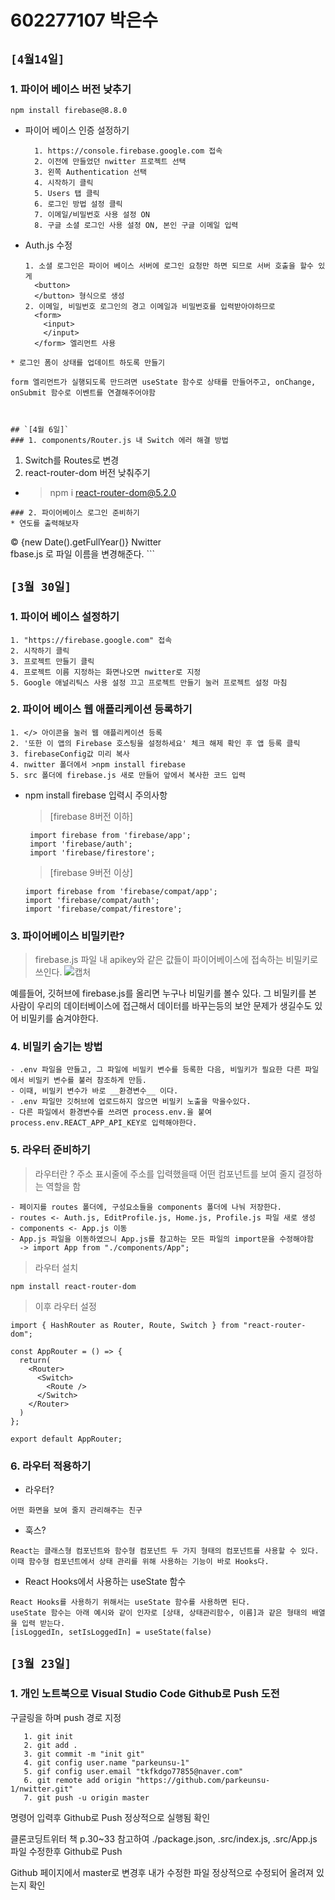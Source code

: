 # 602277107 박은수

## `[4월14일]`
### 1. 파이어 베이스 버전 낮추기
```
npm install firebase@8.8.0
```

* 파이어 베이스 인증 설정하기
  ```
    1. https://console.firebase.google.com 접속
    2. 이전에 만들었던 nwitter 프로젝트 선택
    3. 왼쪽 Authentication 선택
    4. 시작하기 클릭
    5. Users 탭 클릭
    6. 로그인 방법 설정 클릭
    7. 이메일/비밀번호 사용 설정 ON
    8. 구글 소셜 로그인 사용 설정 ON, 본인 구글 이메일 입력
  ```
* Auth.js 수정
  ```
  1. 소셜 로그인은 파이어 베이스 서버에 로그인 요청만 하면 되므로 서버 호출을 할수 있게
    <button>
    </button> 형식으로 생성
  2. 이메일, 비밀번호 로그인의 경고 이메일과 비밀번호를 입력받아야하므로 
    <form>
      <input>
      </input>
    </form> 엘리먼트 사용
 ```
* 로그인 폼이 상태를 업데이트 하도록 만들기
  ```
    form 엘리먼트가 실행되도록 만드려면 useState 함수로 상태를 만들어주고, onChange, onSubmit 함수로 이벤트를 연결해주어야함
  ```


## `[4월 6일]`
### 1. components/Router.js 내 Switch 에러 해결 방법
```
1. Switch를 Routes로 변경
2. react-router-dom 버전 낮춰주기
  - > npm i react-router-dom@5.2.0
```
### 2. 파이어베이스 로그인 준비하기
* 연도를 출력해보자
  ```
   <footer>&copy; {new Date().getFullYear()} Nwitter</footer
   (자바스크립트 코드를 삽입할 때는 코드를 중괄호로 감싸주어야함)
  ```
* firebase.js의 파일 이름 바꾸기
  ```
    npm install로 설치한 패키지 이름이 파일 이름과 같으면 오류가 발생하기 때문에
    firebase.js -> fbase.js 로 파일 이름을 변경해준다.
  ```

## `[3월 30일]`
### 1. 파이어 베이스 설정하기
```
1. "https://firebase.google.com" 접속
2. 시작하기 클릭
3. 프로젝트 만들기 클릭
4. 프로젝트 이름 지정하는 화면나오면 nwitter로 지정
5. Google 애널리틱스 사용 설정 끄고 프로젝트 만들기 눌러 프로젝트 설정 마침
```
### 2. 파이어 베이스 웹 애플리케이션 등록하기
```
1. </> 아이콘을 눌러 웹 애플리케이션 등록
2. '또한 이 앱의 Firebase 호스팅을 설정하세요' 체크 해제 확인 후 앱 등록 클릭
3. firebaseConfig값 미리 복사
4. nwitter 폴더에서 >npm install firebase
5. src 폴더에 firebase.js 새로 만들어 앞에서 복사한 코드 입력
```
  * npm install firebase 입력시 주의사항
    > [firebase 8버전 이하]
     ``` 
      import firebase from 'firebase/app';
      import 'firebase/auth';
      import 'firebase/firestore';
      ```

    > [firebase 9버전 이상]
      ```
      import firebase from 'firebase/compat/app';
      import 'firebase/compat/auth';
      import 'firebase/compat/firestore';
      ```
### 3. 파이어베이스 비밀키란?

> firebase.js 파일 내 apikey와 같은 값들이 파이어베이스에 접속하는 비밀키로 쓰인다.
![캡처](https://user-images.githubusercontent.com/100770547/161374155-89196816-3273-45f2-b3e5-5930a7f31f4d.PNG)

예를들어, 깃허브에 firebase.js를 올리면 누구나 비밀키를 볼수 있다.
그 비밀키를 본 사람이 우리의 데이터베이스에 접근해서 데이터를 바꾸는등의 보안 문제가 생길수도 있어 비밀키를 숨겨야한다.

### 4. 비밀키 숨기는 방법
```
- .env 파일을 만들고, 그 파일에 비밀키 변수를 등록한 다음, 비밀키가 필요한 다른 파일에서 비밀키 변수를 불러 참조하게 만듬.
- 이때, 비밀키 변수가 바로 __환경변수__ 이다.
- .env 파일만 깃허브에 업로드하지 않으면 비밀키 노출을 막을수있다.
- 다른 파일에서 환경변수를 쓰려면 process.env.을 붙여 process.env.REACT_APP_API_KEY로 입력해야한다.
```

### 5. 라우터 준비하기
> 라우터란 ? 주소 표시줄에 주소를 입력했을때 어떤 컴포넌트를 보여 줄지 결정하는 역할을 함
```
- 페이지를 routes 폴더에, 구성요소들을 components 폴더에 나눠 저장한다.
- routes <- Auth.js, EditProfile.js, Home.js, Profile.js 파일 새로 생성
- components <- App.js 이동
- App.js 파일을 이동하였으니 App.js를 참고하는 모든 파일의 import문을 수정해야함
  -> import App from "./components/App";
```
> 라우터 설치


``` 
npm install react-router-dom
```
> 이후 라우터 설정
```
import { HashRouter as Router, Route, Switch } from "react-router-dom";

const AppRouter = () => {
  return(
    <Router>
      <Switch>
        <Route />
      </Switch>
    </Router>
  )
};

export default AppRouter; 
```
### 6. 라우터 적용하기
* 라우터? 
```
어떤 화면을 보여 줄지 관리해주는 친구
```
* 훅스? 
```
React는 클래스형 컴포넌트와 함수형 컴포넌트 두 가지 형태의 컴포넌트를 사용할 수 있다.
이때 함수형 컴포넌트에서 상태 관리를 위해 사용하는 기능이 바로 Hooks다.
```
* React Hooks에서 사용하는 useState 함수
```
React Hooks를 사용하기 위해서는 useState 함수를 사용하면 된다.
useState 함수는 아래 예시와 같이 인자로 [상태, 상태관리함수, 이름]과 같은 형태의 배열을 입력 받는다.
[isLoggedIn, setIsLoggedIn] = useState(false)
```
## `[3월 23일]`
### 1. 개인 노트북으로 Visual Studio Code Github로 Push 도전
구글링을 하며 push 경로 지정
```
   1. git init
   2. git add .
   3. git commit -m "init git"
   4. git config user.name "parkeunsu-1"
   5. gif config user.email "tkfkdgo77855@naver.com"
   6. git remote add origin "https://github.com/parkeunsu-1/nwitter.git"
   7. git push -u origin master
   ```

명령어 입력후 Github로 Push 정상적으로 실행됨 확인

클론코딩트위터 책 p.30~33 참고하여 ./package.json, .src/index.js, .src/App.js 파일 수정한후 Github로 Push

Github 페이지에서 master로 변경후 내가 수정한 파일 정상적으로 수정되어 올려져 있는지 확인
